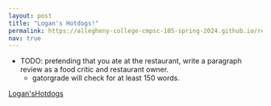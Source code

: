```yaml
---
layout: post
title: "Logan's Hotdogs!"
permalink: https://allegheny-college-cmpsc-105-spring-2024.github.io/resto-greer01/
nav: true
---
```



- TODO: pretending that you ate at the restaurant, write a
  paragraph review as a food critic and restaurant owner.
  - gatorgrade will check for at least 150 words.
 
[Logan'sHotdogs](https://allegheny-college-cmpsc-105-spring-2024.github.io/resto-greer01/)
